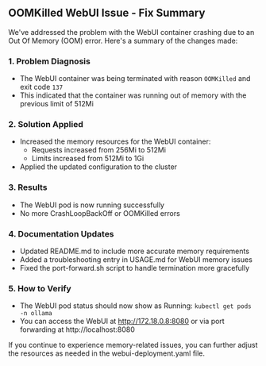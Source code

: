 ## OOMKilled WebUI Issue - Fix Summary

We've addressed the problem with the WebUI container crashing due to an Out Of Memory (OOM) error. Here's a summary of the changes made:

### 1. Problem Diagnosis
- The WebUI container was being terminated with reason `OOMKilled` and exit code `137`
- This indicated that the container was running out of memory with the previous limit of 512Mi

### 2. Solution Applied
- Increased the memory resources for the WebUI container:
  - Requests increased from 256Mi to 512Mi
  - Limits increased from 512Mi to 1Gi
- Applied the updated configuration to the cluster

### 3. Results
- The WebUI pod is now running successfully
- No more CrashLoopBackOff or OOMKilled errors

### 4. Documentation Updates
- Updated README.md to include more accurate memory requirements
- Added a troubleshooting entry in USAGE.md for WebUI memory issues
- Fixed the port-forward.sh script to handle termination more gracefully

### 5. How to Verify
- The WebUI pod status should now show as Running: `kubectl get pods -n ollama`
- You can access the WebUI at http://172.18.0.8:8080 or via port forwarding at http://localhost:8080

If you continue to experience memory-related issues, you can further adjust the resources as needed in the webui-deployment.yaml file.
